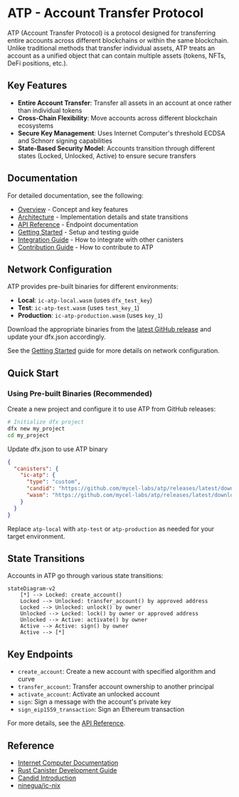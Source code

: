 # ATP - Account Transfer Protocol

ATP (Account Transfer Protocol) is a protocol designed for transferring entire accounts across different blockchains or within the same blockchain. Unlike traditional methods that transfer individual assets, ATP treats an account as a unified object that can contain multiple assets (tokens, NFTs, DeFi positions, etc.).

## Key Features

- **Entire Account Transfer**: Transfer all assets in an account at once rather than individual tokens
- **Cross-Chain Flexibility**: Move accounts across different blockchain ecosystems
- **Secure Key Management**: Uses Internet Computer's threshold ECDSA and Schnorr signing capabilities
- **State-Based Security Model**: Accounts transition through different states (Locked, Unlocked, Active) to ensure secure transfers

## Documentation

For detailed documentation, see the following:

- [Overview](./docs/overview.md) - Concept and key features
- [Architecture](./docs/architecture.md) - Implementation details and state transitions
- [API Reference](./docs/api_reference.md) - Endpoint documentation
- [Getting Started](./docs/getting_started.md) - Setup and testing guide
- [Integration Guide](./docs/integration_guide.md) - How to integrate with other canisters
- [Contribution Guide](./docs/contribution_guide.md) - How to contribute to ATP

## Network Configuration
ATP provides pre-built binaries for different environments:
- **Local**: `ic-atp-local.wasm` (uses `dfx_test_key`)
- **Test**: `ic-atp-test.wasm` (uses `test_key_1`)
- **Production**: `ic-atp-production.wasm` (uses `key_1`)

Download the appropriate binaries from the [latest GitHub release](https://github.com/mycel-labs/atp/releases/latest) and update your dfx.json accordingly.

See the [Getting Started](./docs/getting_started.md) guide for more details on network configuration.

## Quick Start

### Using Pre-built Binaries (Recommended)

Create a new project and configure it to use ATP from GitHub releases:

```bash
# Initialize dfx project
dfx new my_project
cd my_project
```

Update dfx.json to use ATP binary
```json
{
  "canisters": {
    "ic-atp": {
      "type": "custom",
      "candid": "https://github.com/mycel-labs/atp/releases/latest/download/ic-atp-local.did",
      "wasm": "https://github.com/mycel-labs/atp/releases/latest/download/ic-atp-local.wasm"
    }
  }
}
```

Replace `atp-local` with `atp-test` or `atp-production` as needed for your target environment.


## State Transitions

Accounts in ATP go through various state transitions:

```mermaid
stateDiagram-v2
    [*] --> Locked: create_account()
    Locked --> Unlocked: transfer_account() by approved address
    Locked --> Unlocked: unlock() by owner
    Unlocked --> Locked: lock() by owner or approved address
    Unlocked --> Active: activate() by owner
    Active --> Active: sign() by owner
    Active --> [*]
```

## Key Endpoints

- `create_account`: Create a new account with specified algorithm and curve
- `transfer_account`: Transfer account ownership to another principal
- `activate_account`: Activate an unlocked account
- `sign`: Sign a message with the account's private key
- `sign_eip1559_transaction`: Sign an Ethereum transaction

For more details, see the [API Reference](./docs/api_reference.md).

## Reference
- [Internet Computer Documentation](https://internetcomputer.org/docs)
- [Rust Canister Development Guide](https://internetcomputer.org/docs/current/developer-docs/backend/rust/)
- [Candid Introduction](https://internetcomputer.org/docs/current/developer-docs/backend/candid/)
- [ninegua/ic-nix](https://github.com/ninegua/ic-nix)
